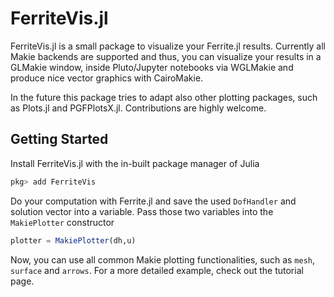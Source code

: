 # FerriteVis.jl

FerriteVis.jl is a small package to visualize your Ferrite.jl results. Currently all Makie backends are supported and thus,
you can visualize your results in a GLMakie window, inside Pluto/Jupyter notebooks via WGLMakie and produce nice vector graphics with
CairoMakie.

In the future this package tries to adapt also other plotting packages, such as Plots.jl and PGFPlotsX.jl. Contributions are highly welcome.

## Getting Started

Install FerriteVis.jl with the in-built package manager of Julia

```julia
pkg> add FerriteVis
```

Do your computation with Ferrite.jl and save the used `DofHandler` and solution vector into a variable. Pass those two variables into
the `MakiePlotter` constructor

```julia
plotter = MakiePlotter(dh,u)
```

Now, you can use all common Makie plotting functionalities, such as `mesh`, `surface` and `arrows`. For a more detailed example, check out the tutorial page.
